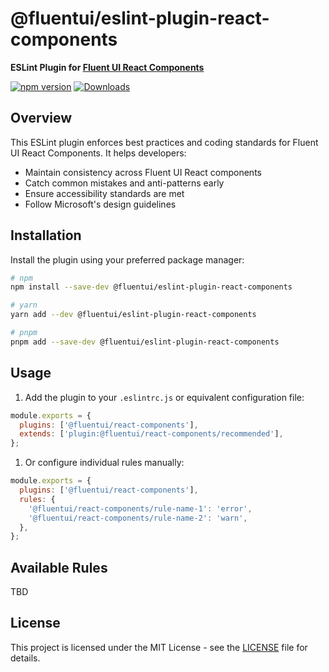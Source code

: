 # @fluentui/eslint-plugin-react-components

**ESLint Plugin for [Fluent UI React Components](https://fluent2.microsoft.design/components/web/react)**

[![npm version](https://badge.fury.io/js/%40fluentui%2Feslint-plugin-react-components.svg)](https://badge.fury.io/js/%40fluentui%2Feslint-plugin-react-components)
[![Downloads](https://img.shields.io/npm/dm/@fluentui/eslint-plugin-react-components.svg)](https://www.npmjs.com/package/@fluentui/eslint-plugin-react-components)

## Overview

This ESLint plugin enforces best practices and coding standards for Fluent UI React Components. It helps developers:

- Maintain consistency across Fluent UI React components
- Catch common mistakes and anti-patterns early
- Ensure accessibility standards are met
- Follow Microsoft's design guidelines

## Installation

Install the plugin using your preferred package manager:

```bash
# npm
npm install --save-dev @fluentui/eslint-plugin-react-components

# yarn
yarn add --dev @fluentui/eslint-plugin-react-components

# pnpm
pnpm add --save-dev @fluentui/eslint-plugin-react-components
```

## Usage

1. Add the plugin to your `.eslintrc.js` or equivalent configuration file:

```js
module.exports = {
  plugins: ['@fluentui/react-components'],
  extends: ['plugin:@fluentui/react-components/recommended'],
};
```

1. Or configure individual rules manually:

```js
module.exports = {
  plugins: ['@fluentui/react-components'],
  rules: {
    '@fluentui/react-components/rule-name-1': 'error',
    '@fluentui/react-components/rule-name-2': 'warn',
  },
};
```

## Available Rules

TBD

## License

This project is licensed under the MIT License - see the [LICENSE](LICENSE) file for details.
